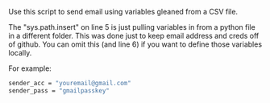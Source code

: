 Use this script to send email using variables gleaned from a CSV file.

The "sys.path.insert" on line 5 is just pulling variables in from a python file in a different folder.  This was done just to keep email address and creds off of github.  You can omit this (and line 6) if you want to define those variables locally.

For example:

```sh
sender_acc = "youremail@gmail.com"
sender_pass = "gmailpasskey"
```